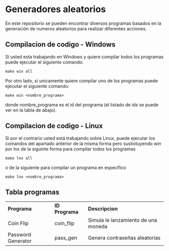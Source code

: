 # Generadores aleatorios
En este repositorio se pueden encontrar diversos programas basados en la generación de numeros aleatorios
para realizar diferentes acciones.

## Compilacion de codigo - Windows
Si usted esta trabajando en Windows y quiere compilar todos los programas puede ejecutar el siguiente comando:

    make win all

Por otro lado, si unicamente quiere compilar uno de los programas puede ejecutar el siguiente comando:

    make win <nombre_programa>
donde nombre_programa es el id del programa (el listado de ids se puede ver en la tabla de abajo).

## Compilacion de codigo - Linux
Si por el contrario usted está trabajando sobre Linux, puede ejecutar los comandos del apartado anterior de la misma forma pero sustiotuyendo win por lnx de la siguinte forma para compilar todos los programas

    make lnx all

o de la siguiente para compilar un programa en especifico

    make lnx <nombre_programa>

## Tabla programas
<table>
<tr style='font-weight:bold'>
    <td>Programa</td><td>ID Programa</td><td>Descripcion</td>
</tr>

<tr>
    <td>Coin Flip</td>
    <td>coin_flip</td>
    <td>Simula le lanzamiento de una moneda</td>
</tr>
<tr>
    <td>Password Generator</td>
    <td>pass_gen</td>
    <td>Genera contraseñas aleatorias</td>
</tr>
</table>
